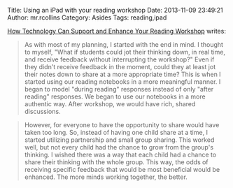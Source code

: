 Title: Using an iPad with your reading workshop
Date: 2013-11-09 23:49:21
Author: mr.rcollins
Category: Asides
Tags: reading,ipad

[How Technology Can Support and Enhance Your Reading Workshop](http://www.scholastic.com/teachers/top-teaching/2013/09/how-technology-can-support-and-enhance-your-reading-workshop) writes:

>As with most of my planning, I started with the end in mind. I thought to myself, "What if students could jot their thinking down, in real time, and receive feedback without interrupting the workshop?" Even if they didn't receive feedback in the moment, could they at least jot their notes down to share at a more appropriate time? This is when I started using our reading notebooks in a more meaningful manner. I began to model "during reading" responses instead of only "after reading" responses. We began to use our notebooks in a more authentic way. After workshop, we would have rich, shared discussions.

>However, for everyone to have the opportunity to share would have taken too long. So, instead of having one child share at a time, I started utilizing partnership and small group sharing. This worked well, but not every child had the chance to grow from the group's thinking. I wished there was a way that each child had a chance to share their thinking with the whole group. This way, the odds of receiving specific feedback that would be most beneficial would be enhanced. The more minds working together, the better.  
